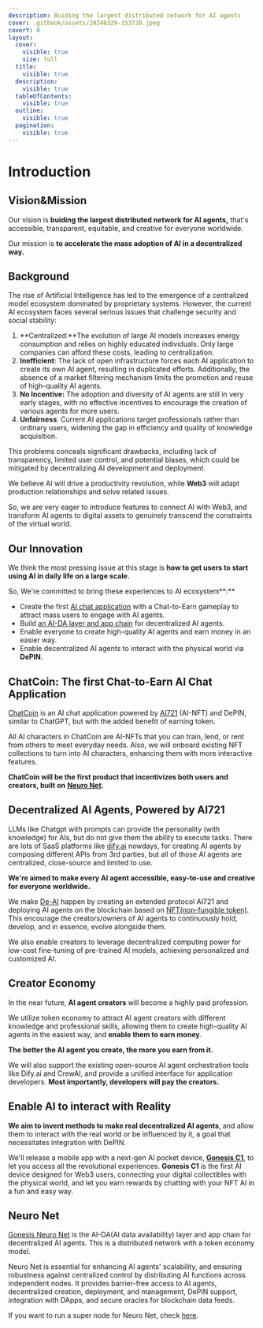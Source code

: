 ```yaml
---
description: Buiding the largest distributed network for AI agents
cover: .gitbook/assets/20240329-153720.jpeg
coverY: 0
layout:
  cover:
    visible: true
    size: full
  title:
    visible: true
  description:
    visible: true
  tableOfContents:
    visible: true
  outline:
    visible: true
  pagination:
    visible: true
---
```


# Introduction

## Vision\&Mission

Our vision is **buiding the largest distributed network for AI agents,** that's accessible, transparent, equitable, and creative for everyone worldwide.

Our mission is **to accelerate the mass adoption of AI in a decentralized way.**

## Background

The rise of Artificial Intelligence has led to the emergence of a centralized model ecosystem dominated by proprietary systems. However, the current AI ecosystem faces several serious issues that challenge security and social stability:

1. **Centralized:**The evolution of large AI models increases energy consumption and relies on highly educated individuals. Only large companies can afford these costs, leading to centralization.
2. **Inefficient**: The lack of open infrastructure forces each AI application to create its own AI agent, resulting in duplicated efforts. Additionally, the absence of a market filtering mechanism limits the promotion and reuse of high-quality AI agents.
3. **No Incentive:** The adoption and diversity of AI agents are still in very early stages, with no effective incentives to encourage the creation of various agents for more users.
4. **Unfairness**: Current AI applications target professionals rather than ordinary users, widening the gap in efficiency and quality of knowledge acquisition.

This problems conceals significant drawbacks, including lack of transparency, limited user control, and potential biases, which could be mitigated by decentralizing AI development and deployment.

We believe AI will drive a productivity revolution, while **Web3** will adapt production relationships and solve related issues.

So, we are very eager to introduce features to connect AI with Web3, and transform AI agents to digital assets to genuinely transcend the constraints of the virtual world.

## Our Innovation

We think the most pressing issue at this stage is **how to get users to start using AI in daily life on a large scale.**

So, We're committed to bring these experiences to AI ecosystem**:**

* Create the first [AI chat application](./#chatcoin-the-first-chat-to-earn-ai-chat-application) with a Chat-to-Earn gameplay to attract mass users to engage with AI agents.
* Build [an AI-DA layer and app chain](./#neuro-net) for decentralized AI agents.
* Enable everyone to create high-quality AI agents and earn money in an easier way.
* Enable decentralized AI agents to interact with the physical world via **DePIN**.

## ChatCoin: The first Chat-to-Earn AI Chat Application

[ChatCoin](chatcoin.app.md) is an AI chat application powered by [AI721](de-ai-agent/ai721.md) (AI-NFT) and DePIN, similar to ChatGPT, but with the added benefit of earning token.

All AI characters in ChatCoin are AI-NFTs that you can train, lend, or rent from others to meet everyday needs. Also, we will onboard existing NFT collections to turn into AI characters, enhancing them with more interactive features.

**ChatCoin will be the first product that incentivizes both users and creators, built on** [**Neuro Net**](./#neuro-net)**.**

## Decentralized AI Agents, Powered by AI721

LLMs like Chatgpt with prompts can provide the personality (with knowledge) for AIs, but do not give them the ability to execute tasks. There are lots of SaaS platforms like [dify.ai](https://dify.ai) nowdays, for creating AI agents by composing different APIs from 3rd parties, but all of those AI agents are centralized, close-source and limited to use.

**We're aimed to make every AI agent accessible, easy-to-use and creative for everyone worldwide.**

We make [De-AI](de-ai-agent/) happen by creating an extended protocol AI721 and deploying AI agents on the blockchain based on [NFT(non-fungible token)](https://wikipedia.org/wiki/NFT). This encourage the creators/owners of AI agents to continuously hold, develop, and in essence, evolve alongside them.&#x20;

We also enable creators to leverage decentralized computing power for low-cost fine-tuning of pre-trained AI models, achieving personalized and customized AI.

## Creator Economy

In the near future, **AI agent creators** will become a highly paid profession.

We utilize token economy to attract AI agent creators with different knowledge and professional skills, allowing them to create high-quality AI agents in the easiest way, and **enable them to earn money**.

**The better the AI agent you create, the more you earn from it.**

We will also support the existing open-source  AI agent orchestration tools like Dify.ai and CrewAI,  and provide a unified interface for application developers. **Most importantly, developers will pay the creators.**

## Enable AI to interact with Reality

**We aim to invent methods to make real decentralized AI agents**, and allow them to interact with the real world or be influenced by it, a goal that necessitates integration with DePIN.

We'll release a mobile app with a next-gen AI pocket device, [**Gonesis C1**](g-edge/gonesis-c1.md), to let you access all the revolutional experiences. **Gonesis C1** is the first AI device designed for Web3 users, connecting your digital collectibles with the physical world, and let you earn rewards by chatting with your NFT AI in a fun and easy way.

## Neuro Net

[Gonesis Neuro Net](neuro-net/) is the AI-DA(AI data availability) layer and app chain for decentralized AI agents. This is a distributed network with a token economy model.&#x20;

Neuro Net is essential for enhancing AI agents' scalability, and ensuring robustness against centralized control by distributing AI functions across independent nodes. It provides barrier-free access to AI agents, decentralized creation, deployment, and management, DePIN support, integration with DApps, and secure oracles for blockchain data feeds.

If you want to run a super node for Neuro Net, check [here](neuro-net/neuro-node/).
